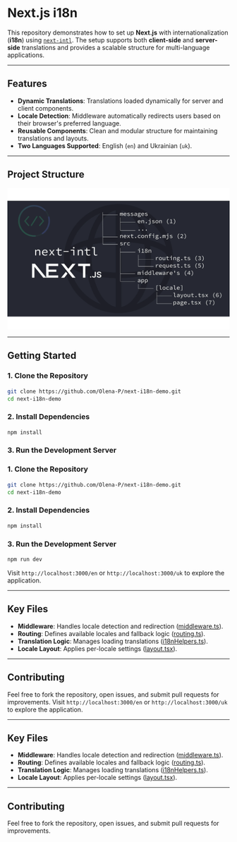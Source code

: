 # Next.js i18n

This repository demonstrates how to set up **Next.js** with internationalization (**i18n**) using [`next-intl`](https://next-intl.dev/docs/getting-started/app-router/with-i18n-routing). The setup supports both **client-side** and **server-side** translations and provides a scalable structure for multi-language applications.

---

## Features

- **Dynamic Translations**: Translations loaded dynamically for server and client components.
- **Locale Detection**: Middleware automatically redirects users based on their browser's preferred language.
- **Reusable Components**: Clean and modular structure for maintaining translations and layouts.
- **Two Languages Supported**: English (`en`) and Ukrainian (`uk`).

---

## Project Structure

![Project Structure](./public/next-intl.webp)

---

## Getting Started

### 1. Clone the Repository

```bash
git clone https://github.com/Olena-P/next-i18n-demo.git
cd next-i18n-demo
```

### 2. Install Dependencies

```bash
npm install
```

### 3. Run the Development Server

### 1. Clone the Repository

```bash
git clone https://github.com/Olena-P/next-i18n-demo.git
cd next-i18n-demo
```

### 2. Install Dependencies

```bash
npm install
```

### 3. Run the Development Server

```bash
npm run dev
```

Visit `http://localhost:3000/en` or `http://localhost:3000/uk` to explore the application.

---

## Key Files

- **Middleware**: Handles locale detection and redirection ([middleware.ts](https://github.com/Olena-P/next-i18n-demo/blob/master/src/lib/middleware.ts)).
- **Routing**: Defines available locales and fallback logic ([routing.ts](https://github.com/Olena-P/next-i18n-demo/blob/master/src/i18n/routing.ts)).
- **Translation Logic**: Manages loading translations ([i18nHelpers.ts](https://github.com/Olena-P/next-i18n-demo/blob/master/src/lib/i18nHelpers.ts)).
- **Locale Layout**: Applies per-locale settings ([layout.tsx](https://github.com/Olena-P/next-i18n-demo/blob/master/src/app/%5Blocale%5D/layout.tsx)).

---

## Contributing

Feel free to fork the repository, open issues, and submit pull requests for improvements.
Visit `http://localhost:3000/en` or `http://localhost:3000/uk` to explore the application.

---

## Key Files

- **Middleware**: Handles locale detection and redirection ([middleware.ts](https://github.com/Olena-P/next-i18n-demo/blob/master/src/lib/middleware.ts)).
- **Routing**: Defines available locales and fallback logic ([routing.ts](https://github.com/Olena-P/next-i18n-demo/blob/master/src/i18n/routing.ts)).
- **Translation Logic**: Manages loading translations ([i18nHelpers.ts](https://github.com/Olena-P/next-i18n-demo/blob/master/src/lib/i18nHelpers.ts)).
- **Locale Layout**: Applies per-locale settings ([layout.tsx](https://github.com/Olena-P/next-i18n-demo/blob/master/src/app/%5Blocale%5D/layout.tsx)).

---

## Contributing

Feel free to fork the repository, open issues, and submit pull requests for improvements.
